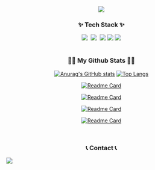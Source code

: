 <!--타이틀 부분-->
<div align="center">
 <img src="https://capsule-render.vercel.app/api?type=cylinder&height=300&color=gradient&text=Hi%20I'm%20Chae%20Haebyeong&textBg=false" />

</div>

<!--내용 부분-->
<h3 align="center">✨ Tech Stack ✨</h3>
<div align="center">
  <img src="https://img.shields.io/badge/C-00599C?style=for-the-badge&logo=c&logoColor=white" />&nbsp
  <img src="https://img.shields.io/badge/C%2B%2B-00599C?style=for-the-badge&logo=c%2B%2B&logoColor=white" />&nbsp

  <img src="https://img.shields.io/badge/c%23-%23239120.svg?style=for-the-badge&logo=c-sharp&logoColor=white"/>
   <img src="https://img.shields.io/badge/unity-%23000000.svg?style=for-the-badge&logo=unity&logoColor=white"/>
  <img src="https://img.shields.io/badge/unrealengine-%23313131.svg?style=for-the-badge&logo=unrealengine&logoColor=white" />
</div>

<br>
<h3 align="center">👩‍💻 My Github Stats 👩‍💻</h3>
<div align="center">

[![Anurag's GitHub stats](https://github-readme-stats.vercel.app/api?username=MarineChae&hide_title=true&show_icons=true&include_all_commits=true&disable_animations=true&theme=vue)](https://github.com/anuraghazra/github-readme-stats)
[![Top Langs](https://github-readme-stats.vercel.app/api/top-langs/?username=MarineChae&layout=compact)](https://github.com/MarineChae/github-readme-stats)

[![Readme Card](https://github-readme-stats.vercel.app/api/pin/?username=MarineChae&repo=Echo)](https://github.com/MarineChae/Echo)

[![Readme Card](https://github-readme-stats.vercel.app/api/pin/?username=MarineChae&repo=Dx11-Maple-Project)](https://github.com/MarineChae/Dx11-Maple-Project)

[![Readme Card](https://github-readme-stats.vercel.app/api/pin/?username=MarineChae&repo=Unreal_Team_Portfolio)](https://github.com/MarineChae/Unreal_Team_Portfolio)

[![Readme Card](https://github-readme-stats.vercel.app/api/pin/?username=MarineChae&repo=DX3D11_MapTool)](https://github.com/MarineChae/DX3D11_MapTool)


</div>


<br>
<h3 align="center">📞 Contact 📞</h3>
<div align="center">
<div style="display:flex; flex-direction:row;">
<a href="mailto:zawc0348@gmail.com"><img src="https://img.shields.io/badge/Gmail-d14836?style=flat-square&logo=Gmail&logoColor=white&link=kimhyein7110@gmail.com"/></a>
</p>

